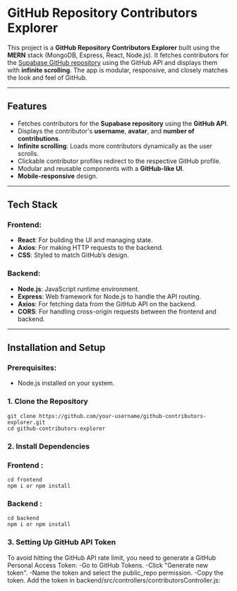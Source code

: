 # GitHub Repository Contributors Explorer

This project is a **GitHub Repository Contributors Explorer** built using the **MERN** stack (MongoDB, Express, React, Node.js). It fetches contributors for the [Supabase GitHub repository](https://github.com/supabase/supabase) using the GitHub API and displays them with **infinite scrolling**. The app is modular, responsive, and closely matches the look and feel of GitHub.

---

## Features

- Fetches contributors for the **Supabase repository** using the **GitHub API**.
- Displays the contributor's **username**, **avatar**, and **number of contributions**.
- **Infinite scrolling**: Loads more contributors dynamically as the user scrolls.
- Clickable contributor profiles redirect to the respective GitHub profile.
- Modular and reusable components with a **GitHub-like UI**.
- **Mobile-responsive** design.

---

## Tech Stack

### Frontend:
- **React**: For building the UI and managing state.
- **Axios**: For making HTTP requests to the backend.
- **CSS**: Styled to match GitHub’s design.

### Backend:
- **Node.js**: JavaScript runtime environment.
- **Express**: Web framework for Node.js to handle the API routing.
- **Axios**: For fetching data from the GitHub API on the backend.
- **CORS**: For handling cross-origin requests between the frontend and backend.

---

## Installation and Setup

### Prerequisites:
- Node.js installed on your system.

### 1. Clone the Repository
```
git clone https://github.com/your-username/github-contributors-explorer.git
cd github-contributors-explorer
```



### 2. Install Dependencies
### Frontend :
```
cd frontend
npm i or npm install
```
### Backend :
```
cd backend
npm i or npm install
```

### 3. Setting Up GitHub API Token
To avoid hitting the GitHub API rate limit, you need to generate a GitHub Personal Access Token:
-Go to GitHub Tokens.
-Click "Generate new token".
-Name the token and select the public_repo permission.
-Copy the token.
Add the token in backend/src/controllers/contributorsController.js:
